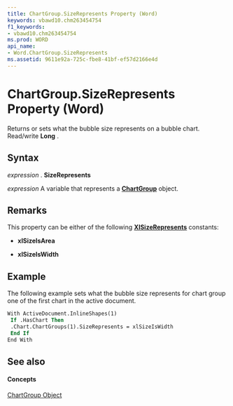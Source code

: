 ```yaml
---
title: ChartGroup.SizeRepresents Property (Word)
keywords: vbawd10.chm263454754
f1_keywords:
- vbawd10.chm263454754
ms.prod: WORD
api_name:
- Word.ChartGroup.SizeRepresents
ms.assetid: 9611e92a-725c-fbe8-41bf-ef57d2166e4d
---
```



# ChartGroup.SizeRepresents Property (Word)

Returns or sets what the bubble size represents on a bubble chart. Read/write  **Long** .


## Syntax

 _expression_ . **SizeRepresents**

 _expression_ A variable that represents a **[ChartGroup](chartgroup-object-word.md)** object.


## Remarks

This property can be either of the following  **[XlSizeRepresents](xlsizerepresents-enumeration-word.md)** constants:


-  **xlSizeIsArea**
    
-  **xlSizeIsWidth**
    



## Example

The following example sets what the bubble size represents for chart group one of the first chart in the active document.


```vb
With ActiveDocument.InlineShapes(1) 
 If .HasChart Then 
 .Chart.ChartGroups(1).SizeRepresents = xlSizeIsWidth 
 End If 
End With
```


## See also


#### Concepts


[ChartGroup Object](chartgroup-object-word.md)

